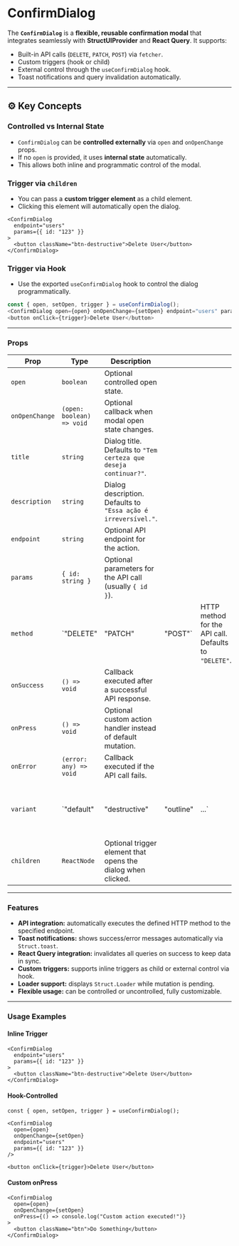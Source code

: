 # ConfirmDialog

The **`ConfirmDialog`** is a **flexible, reusable confirmation modal** that integrates seamlessly with **StructUIProvider** and **React Query**. It supports:

* Built-in API calls (`DELETE`, `PATCH`, `POST`) via `fetcher`.
* Custom triggers (hook or child)
* External control through the `useConfirmDialog` hook.
* Toast notifications and query invalidation automatically.

---

## ⚙️ Key Concepts

### Controlled vs Internal State

* `ConfirmDialog` can be **controlled externally** via `open` and `onOpenChange` props.
* If no `open` is provided, it uses **internal state** automatically.
* This allows both inline and programmatic control of the modal.

### Trigger via `children`

* You can pass a **custom trigger element** as a child element.
* Clicking this element will automatically open the dialog.

```tsx
<ConfirmDialog
  endpoint="users"
  params={{ id: "123" }}
>
  <button className="btn-destructive">Delete User</button>
</ConfirmDialog>
```

### Trigger via Hook

* Use the exported `useConfirmDialog` hook to control the dialog programmatically.

```ts
const { open, setOpen, trigger } = useConfirmDialog();
<ConfirmDialog open={open} onOpenChange={setOpen} endpoint="users" params={{ id: "123" }} />
<button onClick={trigger}>Delete User</button>
```

---

### Props

| Prop           | Type                      | Description                                                      |           |                                                       |                                                                     |
| -------------- | ------------------------- | ---------------------------------------------------------------- | --------- | ----------------------------------------------------- | ------------------------------------------------------------------- |
| `open`         | `boolean`                 | Optional controlled open state.                                  |           |                                                       |                                                                     |
| `onOpenChange` | `(open: boolean) => void` | Optional callback when modal open state changes.                 |           |                                                       |                                                                     |
| `title`        | `string`                  | Dialog title. Defaults to `"Tem certeza que deseja continuar?"`. |           |                                                       |                                                                     |
| `description`  | `string`                  | Dialog description. Defaults to `"Essa ação é irreversível."`.   |           |                                                       |                                                                     |
| `endpoint`     | `string`                  | Optional API endpoint for the action.                            |           |                                                       |                                                                     |
| `params`       | `{ id: string }`          | Optional parameters for the API call (usually `{ id }`).         |           |                                                       |                                                                     |
| `method`       | \`"DELETE"                | "PATCH"                                                          | "POST"\`  | HTTP method for the API call. Defaults to `"DELETE"`. |                                                                     |
| `onSuccess`    | `() => void`              | Callback executed after a successful API response.               |           |                                                       |                                                                     |
| `onPress`      | `() => void`              | Optional custom action handler instead of default mutation.      |           |                                                       |                                                                     |
| `onError`      | `(error: any) => void`    | Callback executed if the API call fails.                         |           |                                                       |                                                                     |
| `variant`      | \`"default"               | "destructive"                                                    | "outline" | ...\`                                                 | Button variant for the confirm button. Defaults to `"destructive"`. |
| `children`      | `ReactNode`               | Optional trigger element that opens the dialog when clicked.     |           |                                                       |                                                                     |

---

### Features

* **API integration:** automatically executes the defined HTTP method to the specified endpoint.
* **Toast notifications:** shows success/error messages automatically via `Struct.toast`.
* **React Query integration:** invalidates all queries on success to keep data in sync.
* **Custom triggers:** supports inline triggers as child or external control via hook.
* **Loader support:** displays `Struct.Loader` while mutation is pending.
* **Flexible usage:** can be controlled or uncontrolled, fully customizable.

---

### Usage Examples

#### Inline Trigger

```tsx
<ConfirmDialog
  endpoint="users"
  params={{ id: "123" }}
>
  <button className="btn-destructive">Delete User</button>
</ConfirmDialog>
```

#### Hook-Controlled

```tsx
const { open, setOpen, trigger } = useConfirmDialog();

<ConfirmDialog
  open={open}
  onOpenChange={setOpen}
  endpoint="users"
  params={{ id: "123" }}
/>

<button onClick={trigger}>Delete User</button>
```

#### Custom onPress

```tsx
<ConfirmDialog
  open={open}
  onOpenChange={setOpen}
  onPress={() => console.log("Custom action executed!")}
>
  <button className="btn">Do Something</button>
</ConfirmDialog>
```